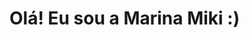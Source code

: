 ### <h1>Olá! Eu sou a Marina Miki :) </h1>

<!--
**marinasinzato/marinasinzato** is a ✨ _special_ ✨ repository because its `README.md` (this file) appears on your GitHub profile.

Here are some ideas to get you started:

- Estudante de Sistemas de Informação no Mackenzie
- Contate-me no email: marina.sinzato@gmail.com 
- Front End -> <3
-->
